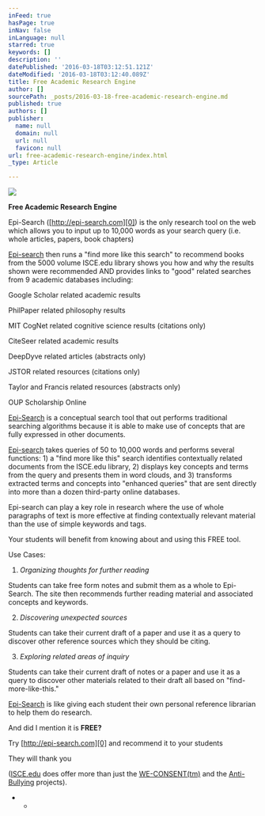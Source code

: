 ```yaml
---
inFeed: true
hasPage: true
inNav: false
inLanguage: null
starred: true
keywords: []
description: ''
datePublished: '2016-03-18T03:12:51.121Z'
dateModified: '2016-03-18T03:12:40.089Z'
title: Free Academic Research Engine
author: []
sourcePath: _posts/2016-03-18-free-academic-research-engine.md
published: true
authors: []
publisher:
  name: null
  domain: null
  url: null
  favicon: null
url: free-academic-research-engine/index.html
_type: Article

---
```

![](https://the-grid-user-content.s3-us-west-2.amazonaws.com/80681a8a-c047-4d95-a419-479a184e2e44.jpg)

**Free Academic Research Engine**

Epi-Search ([http://epi-search.com][0]) is the only research tool on the web which allows you to input up to 10,000 words as your search query (i.e. whole articles, papers, book chapters)

[Epi-search][0] then runs a "find more like this search" to recommend books from the 5000 volume ISCE.edu library shows you how and why the results shown were recommended AND provides links to "good" related searches from 9 academic databases including:

Google Scholar related academic results

PhilPaper related philosophy results

MIT CogNet related cognitive science results (citations only)

CiteSeer related academic results

DeepDyve related articles (abstracts only)

JSTOR related resources (citations only)

Taylor and Francis related resources (abstracts only)

OUP Scholarship Online

[Epi-Search][0] is a conceptual search tool that out performs traditional searching algorithms because it is able to make use of concepts that are fully expressed in other documents.

[Epi-search][0] takes queries of 50 to 10,000 words and performs several functions: 1) a "find more like this" search identifies contextually related documents from the ISCE.edu library, 2) displays key concepts and terms from the query and presents them in word clouds, and 3) transforms extracted terms and concepts into "enhanced queries" that are sent directly into more than a dozen third-party online databases.

Epi-search can play a key role in research where the use of whole paragraphs of text is more effective at finding contextually relevant material than the use of simple keywords and tags.

Your students will benefit from knowing about and using this FREE tool.

Use Cases:

1) _Organizing thoughts for further reading_

Students can take free form notes and submit them as a whole to Epi-Search. The site then recommends further reading material and associated concepts and keywords.

2) _Discovering unexpected sources_

Students can take their current draft of a paper and use it as a query to discover other reference sources which they should be citing.

3) _Exploring related areas of inquiry_

Students can take their current draft of notes or a paper and use it as a query to discover other materials related to their draft all based on "find-more-like-this."

[Epi-Search][0] is like giving each student their own personal reference librarian to help them do research.

And did I mention it is **FREE?**

Try [http://epi-search.com][0] and recommend it to your students

They will thank you

([ISCE.edu][1] does offer more than just the [WE-CONSENT(tm)][2] and the [Anti-Bullying][3] projects).

* * 

[0]: http://epi-search.com/
[1]: http://isce.edu/
[2]: http://we-consent.org/
[3]: http://thenoapp.org/